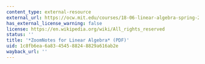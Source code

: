 ```yaml
---
content_type: external-resource
external_url: https://ocw.mit.edu/courses/18-06-linear-algebra-spring-2010/resources/mit18_06s10zoomnotes/
has_external_license_warning: false
license: https://en.wikipedia.org/wiki/All_rights_reserved
status: ''
title: '*ZoomNotes for Linear Algebra* (PDF)'
uid: 1c8fb6ea-6a83-4545-8824-8829a616ab2e
wayback_url: ''
---
```

